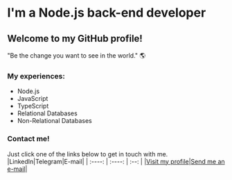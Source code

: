 # I'm a Node.js back-end developer
## Welcome to my GitHub profile!
"Be the change you want to see in the world." 🌎

### My experiences:
- Node.js 
- JavaScript
- TypeScript
- Relational Databases
- Non-Relational Databases

### Contact me!
Just click one of the links below to get in touch with me.
|LinkedIn|Telegram|E-mail|
| :----: | :----: | :--: |
|<a href="https://www.linkedin.com/in/ryanrpj/">Visit my profile</a>|<a href="mailto:contato@ryanribeiro.dev">Send me an e-mail</a>| 
